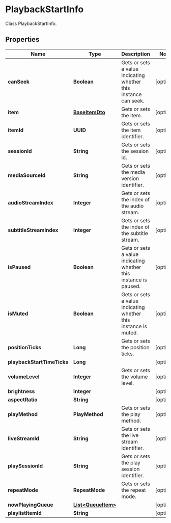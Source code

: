 

# PlaybackStartInfo

Class PlaybackStartInfo.

## Properties

| Name | Type | Description | Notes |
|------------ | ------------- | ------------- | -------------|
|**canSeek** | **Boolean** | Gets or sets a value indicating whether this instance can seek. |  [optional] |
|**item** | [**BaseItemDto**](BaseItemDto.md) | Gets or sets the item. |  [optional] |
|**itemId** | **UUID** | Gets or sets the item identifier. |  [optional] |
|**sessionId** | **String** | Gets or sets the session id. |  [optional] |
|**mediaSourceId** | **String** | Gets or sets the media version identifier. |  [optional] |
|**audioStreamIndex** | **Integer** | Gets or sets the index of the audio stream. |  [optional] |
|**subtitleStreamIndex** | **Integer** | Gets or sets the index of the subtitle stream. |  [optional] |
|**isPaused** | **Boolean** | Gets or sets a value indicating whether this instance is paused. |  [optional] |
|**isMuted** | **Boolean** | Gets or sets a value indicating whether this instance is muted. |  [optional] |
|**positionTicks** | **Long** | Gets or sets the position ticks. |  [optional] |
|**playbackStartTimeTicks** | **Long** |  |  [optional] |
|**volumeLevel** | **Integer** | Gets or sets the volume level. |  [optional] |
|**brightness** | **Integer** |  |  [optional] |
|**aspectRatio** | **String** |  |  [optional] |
|**playMethod** | **PlayMethod** | Gets or sets the play method. |  [optional] |
|**liveStreamId** | **String** | Gets or sets the live stream identifier. |  [optional] |
|**playSessionId** | **String** | Gets or sets the play session identifier. |  [optional] |
|**repeatMode** | **RepeatMode** | Gets or sets the repeat mode. |  [optional] |
|**nowPlayingQueue** | [**List&lt;QueueItem&gt;**](QueueItem.md) |  |  [optional] |
|**playlistItemId** | **String** |  |  [optional] |




